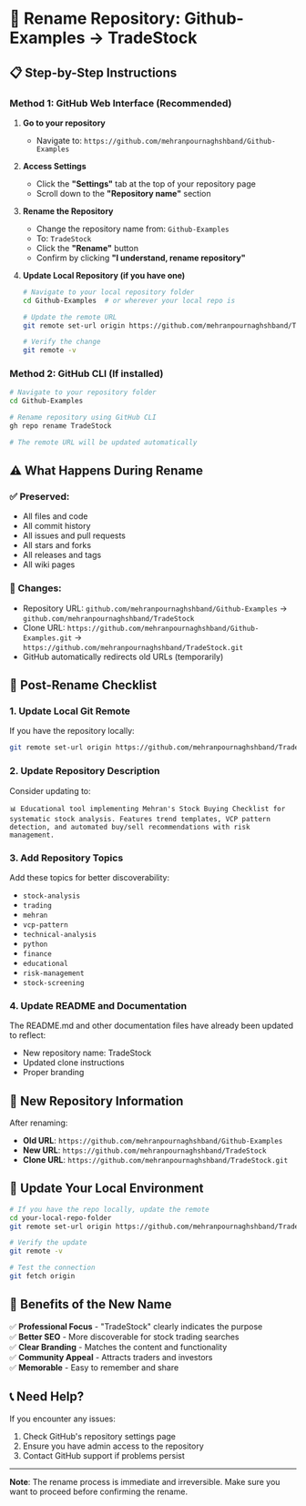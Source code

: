 # 🔄 Rename Repository: Github-Examples → TradeStock

## 📋 Step-by-Step Instructions

### Method 1: GitHub Web Interface (Recommended)

1. **Go to your repository**
   - Navigate to: `https://github.com/mehranpournaghshband/Github-Examples`

2. **Access Settings**
   - Click the **"Settings"** tab at the top of your repository page
   - Scroll down to the **"Repository name"** section

3. **Rename the Repository**
   - Change the repository name from: `Github-Examples`
   - To: `TradeStock`
   - Click the **"Rename"** button
   - Confirm by clicking **"I understand, rename repository"**

4. **Update Local Repository (if you have one)**
   ```bash
   # Navigate to your local repository folder
   cd Github-Examples  # or wherever your local repo is
   
   # Update the remote URL
   git remote set-url origin https://github.com/mehranpournaghshband/TradeStock.git
   
   # Verify the change
   git remote -v
   ```

### Method 2: GitHub CLI (If installed)

```bash
# Navigate to your repository folder
cd Github-Examples

# Rename repository using GitHub CLI
gh repo rename TradeStock

# The remote URL will be updated automatically
```

## ⚠️ What Happens During Rename

### ✅ Preserved:
- All files and code
- All commit history
- All issues and pull requests
- All stars and forks
- All releases and tags
- All wiki pages

### 🔄 Changes:
- Repository URL: `github.com/mehranpournaghshband/Github-Examples` → `github.com/mehranpournaghshband/TradeStock`
- Clone URL: `https://github.com/mehranpournaghshband/Github-Examples.git` → `https://github.com/mehranpournaghshband/TradeStock.git`
- GitHub automatically redirects old URLs (temporarily)

## 📝 Post-Rename Checklist

### 1. Update Local Git Remote
If you have the repository locally:
```bash
git remote set-url origin https://github.com/mehranpournaghshband/TradeStock.git
```

### 2. Update Repository Description
Consider updating to:
```
📊 Educational tool implementing Mehran's Stock Buying Checklist for systematic stock analysis. Features trend templates, VCP pattern detection, and automated buy/sell recommendations with risk management.
```

### 3. Add Repository Topics
Add these topics for better discoverability:
- `stock-analysis`
- `trading`
- `mehran`
- `vcp-pattern`
- `technical-analysis`
- `python`
- `finance`
- `educational`
- `risk-management`
- `stock-screening`

### 4. Update README and Documentation
The README.md and other documentation files have already been updated to reflect:
- New repository name: TradeStock
- Updated clone instructions
- Proper branding

## 🎯 New Repository Information

After renaming:

- **Old URL**: `https://github.com/mehranpournaghshband/Github-Examples`
- **New URL**: `https://github.com/mehranpournaghshband/TradeStock`
- **Clone URL**: `https://github.com/mehranpournaghshband/TradeStock.git`

## 📱 Update Your Local Environment

```bash
# If you have the repo locally, update the remote
cd your-local-repo-folder
git remote set-url origin https://github.com/mehranpournaghshband/TradeStock.git

# Verify the update
git remote -v

# Test the connection
git fetch origin
```

## 🚀 Benefits of the New Name

✅ **Professional Focus** - "TradeStock" clearly indicates the purpose  
✅ **Better SEO** - More discoverable for stock trading searches  
✅ **Clear Branding** - Matches the content and functionality  
✅ **Community Appeal** - Attracts traders and investors  
✅ **Memorable** - Easy to remember and share  

## 📞 Need Help?

If you encounter any issues:
1. Check GitHub's repository settings page
2. Ensure you have admin access to the repository
3. Contact GitHub support if problems persist

---

**Note**: The rename process is immediate and irreversible. Make sure you want to proceed before confirming the rename.